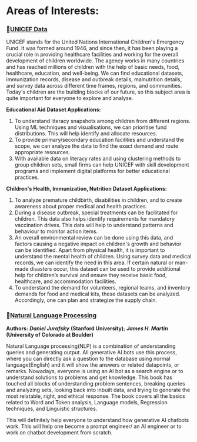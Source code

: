 # Areas of Interests:
### 📁[UNICEF Data](https://data.unicef.org/)
UNICEF stands for the United Nations International Children's Emergency Fund. It was formed around 1946, and since then, it has been playing a crucial role in providing healthcare facilities and working for the overall development of children worldwide. The agency works in many countries and has reached millions of children with the help of basic needs, food, healthcare, education, and well-being. We can find educational datasets, immunization records, disease and outbreak details, malnutrition details, and survey data across different time frames, regions, and communities. Today's children are the building blocks of our future, so this subject area is quite important for everyone to explore and analyse.

**Educational Aid Dataset Applications:**
1. To understand literacy snapshots among children from different regions. Using ML techniques and visualisations, we can prioritise fund distributions. This will help identify and allocate resources.
2. To provide primary/secondary education facilities and understand the scope, we can analyze the data to find the exact demand and route appropriate resources.
3. With available data on literacy rates and using clustering methods to group children sets, small firms can help UNICEF with skill development programs and implement digital platforms for better educational practices.

**Children's Health, Immunization, Nutrition Dataset Applications:**
1. To analyze premature childbirth, disabilities in children, and to create awareness about proper medical and health practices.
2. During a disease outbreak, special treatments can be facilitated for children. This data also helps identify requirements for mandatory vaccination drives. This data will help to understand patterns and behaviour to monitor action items.
3. An overall environmental review can be done using this data, and factors causing a negative impact on children's growth and behavior can be identified. Apart from physical health, it is important to understand the mental health of children. Using survey data and medical records, we can identify the need in this area. If certain natural or man-made disasters occur, this dataset can be used to provide additional help for children’s survival and ensure they receive basic food, healthcare, and accommodation facilities.
4. To understand the demand for volunteers, regional teams, and inventory demands for food and medical kits, these datasets can be analyzed. Accordingly,  one can plan and strategize the supply chain.

### 📖[**Natural Language Processing**](https://web.stanford.edu/~jurafsky/slp3/ed3book_aug25.pdf)
**Authors:** ***Daniel Jurafsky*** **(Stanford University)**; ***James H. Martin*** **(University of Colorado at Boulder)**

Natural Language processing(NLP) is a combination of understanding queries and generating output. All generative AI bots use this process, where you can directly ask a question to the database using normal language(English) and it will show the answers or related datapoints, or remarks. Nowadays, everyone is using an AI bot as a search engine or to understand solutions to problems and get knowledge. This book has touched all blocks of understanding problem sentences, breaking queries and analyzing sets, looking back into inbuilt data, and trying to generate the most relatable, right, and ethical response. The book covers all the basics related to Word and Token analysis, Language models, Regression techniques, and Linguistic structures.

This will definitely help everyone to understand how generative AI chatbots work. This will help one become a prompt engineer/ an AI engineer or to work on chatbot development from scratch. 


